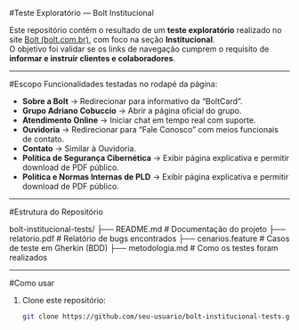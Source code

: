#Teste Exploratório — Bolt Institucional

Este repositório contém o resultado de um **teste exploratório** realizado no site [Bolt (bolt.com.br)](https://bolt.com.br/), com foco na seção **Institucional**.  
O objetivo foi validar se os links de navegação cumprem o requisito de **informar e instruir clientes e colaboradores**.

---

#Escopo
Funcionalidades testadas no rodapé da página:
- **Sobre a Bolt** → Redirecionar para informativo da “BoltCard”.
- **Grupo Adriano Cobuccio** → Abrir a página oficial do grupo.
- **Atendimento Online** → Iniciar chat em tempo real com suporte.
- **Ouvidoria** → Redirecionar para “Fale Conosco” com meios funcionais de contato.
- **Contato** → Similar à Ouvidoria.
- **Política de Segurança Cibernética** → Exibir página explicativa e permitir download de PDF público.
- **Política e Normas Internas de PLD** → Exibir página explicativa e permitir download de PDF público.

---

#Estrutura do Repositório

bolt-institucional-tests/
├── README.md # Documentação do projeto
├── relatorio.pdf # Relatório de bugs encontrados
├── cenarios.feature # Casos de teste em Gherkin (BDD)
├── metodologia.md # Como os testes foram realizados


---

#Como usar
1. Clone este repositório:
   ```bash
   git clone https://github.com/seu-usuario/bolt-institucional-tests.git

